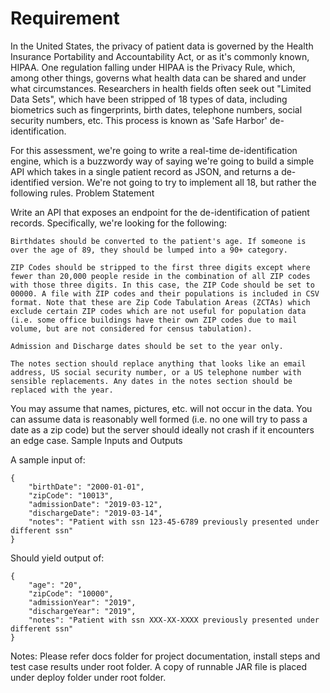 # Requirement

In the United States, the privacy of patient data is governed by the Health Insurance Portability and Accountability Act, or as it's commonly known, HIPAA. One regulation falling under HIPAA is the Privacy Rule, which, among other things, governs what health data can be shared and under what circumstances. Researchers in health fields often seek out "Limited Data Sets", which have been stripped of 18 types of data, including biometrics such as fingerprints, birth dates, telephone numbers, social security numbers, etc. This process is known as 'Safe Harbor' de-identification.

For this assessment, we're going to write a real-time de-identification engine, which is a buzzwordy way of saying we're going to build a simple API which takes in a single patient record as JSON, and returns a de-identified version. We're not going to try to implement all 18, but rather the following rules.
Problem Statement

Write an API that exposes an endpoint for the de-identification of patient records. Specifically, we're looking for the following:

    Birthdates should be converted to the patient's age. If someone is over the age of 89, they should be lumped into a 90+ category.

    ZIP Codes should be stripped to the first three digits except where fewer than 20,000 people reside in the combination of all ZIP codes with those three digits. In this case, the ZIP Code should be set to 00000. A file with ZIP codes and their populations is included in CSV format. Note that these are Zip Code Tabulation Areas (ZCTAs) which exclude certain ZIP codes which are not useful for population data (i.e. some office buildings have their own ZIP codes due to mail volume, but are not considered for census tabulation).

    Admission and Discharge dates should be set to the year only.

    The notes section should replace anything that looks like an email address, US social security number, or a US telephone number with sensible replacements. Any dates in the notes section should be replaced with the year.

You may assume that names, pictures, etc. will not occur in the data. You can assume data is reasonably well formed (i.e. no one will try to pass a date as a zip code) but the server should ideally not crash if it encounters an edge case.
Sample Inputs and Outputs

A sample input of:

```
{
    "birthDate": "2000-01-01",
    "zipCode": "10013",
    "admissionDate": "2019-03-12",
    "dischargeDate": "2019-03-14",
    "notes": "Patient with ssn 123-45-6789 previously presented under different ssn"
}
```
Should yield output of:

```
{
    "age": "20",
    "zipCode": "10000",
    "admissionYear": "2019",
    "dischargeYear": "2019",
    "notes": "Patient with ssn XXX-XX-XXXX previously presented under different ssn"
}
```


Notes: Please refer docs folder for project documentation, install steps and test case results under root folder. A copy of runnable JAR file is placed under deploy folder under root folder.
